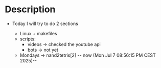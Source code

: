 # Description

- Today I will try to do 2 sections

  - Linux + makefiles
  - scripts:
    - videos -> checked the youtube api
    - bots -> not yet
  - Mondays -> nand2tetris[2] -- now (Mon Jul  7 08:56:15 PM CEST 2025)--

